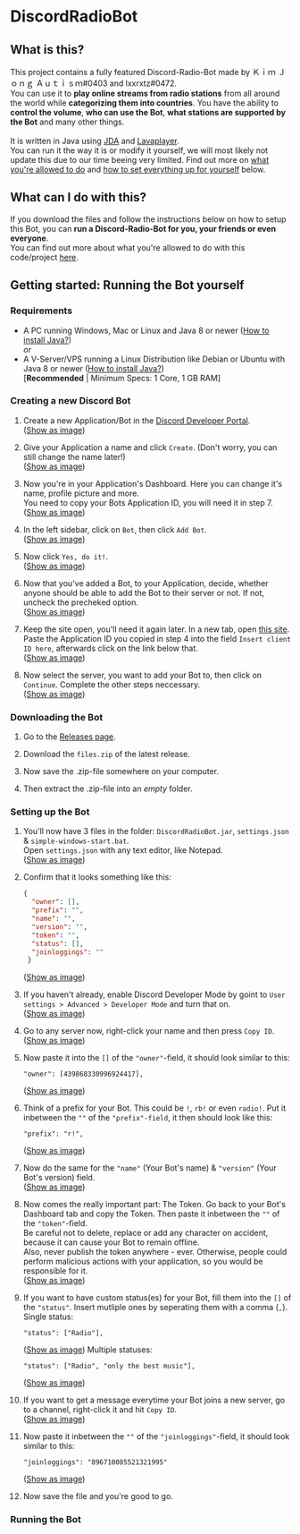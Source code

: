 # DiscordRadioBot

## What is this?

This project contains a fully featured Discord-Radio-Bot made by Ｋｉｍ Ｊｏｎｇ Ａｕｔｉｓｍ#0403 and lxxrxtz#0472.<br> You can use it to **play online streams from radio stations** from all around the world while **categorizing them into countries**. You have the ability to **control the volume**, **who can use the Bot**, **what stations are supported by the Bot** and many other things.<br><br>
It is written in Java using [JDA](https://github.com/DV8FromTheWorld/JDA) and [Lavaplayer](https://github.com/sedmelluq/lavaplayer).<br>
You can run it the way it is or modify it yourself, we will most likely not update this due to our time beeing very limited. Find out more on [what you're allowed to do](#what-can-i-do-with-this) and [how to set everything up for yourself](#getting-started-running-the-bot-yourself) below.

## What can I do with this?

If you download the files and follow the instructions below on how to setup this Bot, you can **run a Discord-Radio-Bot for you, your friends or even everyone**.<br>
You can find out more about what you're allowed to do with this code/project [here](https://github.com/OliverGilmi/DiscordRadioBot/blob/main/LICENSE).

## Getting started: Running the Bot yourself

### Requirements

- A PC running Windows, Mac or Linux and Java 8 or newer ([How to install Java?](https://www.java.com/de/download/help/download_options_de.html))<br>
 *or*
 - A V-Server/VPS running a Linux Distribution like Debian or Ubuntu with Java 8 or newer ([How to install Java?](https://docs.datastax.com/en/jdk-install/doc/jdk-install/installOpenJdkDeb.html))<br>[**Recommended** | Minimum Specs: 1 Core, 1 GB RAM]

### Creating a new Discord Bot

1. Create a new Application/Bot in the [Discord Developer Portal](https://discord.com/developers/applications).<br>
 ([Show as image](https://user-images.githubusercontent.com/64920118/136673461-d9fa377e-374f-4f1d-b8a5-7b7f0fcf2fd7.png))
 
2. Give your Application a name and click `Create`. (Don't worry, you can still change the name later!)<br>
 ([Show as image](https://user-images.githubusercontent.com/64920118/136673523-b5b35e1e-3ebd-431c-84d3-77017ab984c7.png))

3. Now you're in your Application's Dashboard. Here you can change it's name, profile picture and more.<br>
   You need to copy your Bots Application ID, you will need it in step 7.<br>
 ([Show as image](https://user-images.githubusercontent.com/64920118/136673656-1337e9de-1aa8-4e37-a61c-776916a4584a.png))

4. In the left sidebar, click on `Bot`, then click `Add Bot`.<br>
 ([Show as image](https://user-images.githubusercontent.com/64920118/136673675-89175c9e-1c60-45f3-8ec6-9fce9093b5b6.png))

5. Now click `Yes, do it!`.<br>
 ([Show as image](https://user-images.githubusercontent.com/64920118/136673722-fce18150-6e38-40a5-98fa-127d705907f9.png))

6. Now that you've added a Bot, to your Application, decide, whether anyone should be able to add the Bot to their server or not. If not, uncheck the precheked option.<br>
 ([Show as image](https://user-images.githubusercontent.com/64920118/136673811-06359d07-f690-411f-a89e-a956e82db6d0.png))
 
7. Keep the site open, you'll need it again later. In a new tab, open [this site](https://discordapi.com/permissions.html#8).<br>Paste the Application ID you copied in step 4 into the field `Insert client ID here`, afterwards click on the link below that.<br>
 ([Show as image](https://user-images.githubusercontent.com/64920118/136673996-2be73e39-de9b-4b8e-b599-a4252f5e4233.png))

8. Now select the server, you want to add your Bot to, then click on `Continue`. Complete the other steps neccessary.<br>
 ([Show as image](https://user-images.githubusercontent.com/64920118/136674048-ef3b4980-5ae9-41c6-8293-aeed289a5126.png))
 
 ### Downloading the Bot
 
 1. Go to the [Releases page](https://github.com/OliverGilmi/DiscordRadioBot/releases/tag/v1.0.0).

 2. Download the `files.zip` of the latest release.

 3. Now save the .zip-file somewhere on your computer.

 4. Then extract the .zip-file into an *empty* folder. 
 
 ### Setting up the Bot
 
 1. You'll now have 3 files in the folder: `DiscordRadioBot.jar`, `settings.json` & `simple-windows-start.bat`.<br>
    Open `settings.json` with any text editor, like Notepad.<br>
    ([Show as image](https://user-images.githubusercontent.com/64920118/136689745-72c374de-8903-4e01-9f60-05e74b0b2cae.png))
    
 2. Confirm that it looks something like this: 
    ```json
    {
      "owner": [],
      "prefix": "",
      "name": "",
      "version": "",
      "token": "",
      "status": [],
      "joinloggings": ""
     }
     ```
     ([Show as image](https://user-images.githubusercontent.com/64920118/136690769-f89b71a0-1849-41bf-8fd2-5452689dbc9c.png))
  
  3. If you haven't already, enable Discord Developer Mode by goint to `User settings > Advanced > Developer Mode` and turn that on.<br>
     ([Show as image](https://user-images.githubusercontent.com/64920118/136690816-e33e9a76-4621-4cde-a5ea-59d7c1cab317.png))
     
  4. Go to any server now, right-click your name and then press `Copy ID`.<br>
     ([Show as image](https://user-images.githubusercontent.com/64920118/136690975-edfdf00e-b2a4-4c2f-8473-0a5d31d9c4ea.png))

  5. Now paste it into the `[]` of the `"owner"`-field, it should look similar to this: 
     ```
     "owner": [439868330996924417],
     ```
     ([Show as image](https://user-images.githubusercontent.com/64920118/136691022-a9ab8893-103e-4688-b7c6-551723511b40.png))

  6. Think of a prefix for your Bot. This could be `!`, `rb!` or even `radio!`. Put it inbetween the `""` of the `"prefix"-field`, it then should look like this:
     ```
     "prefix": "r!",
     ```
     ([Show as image](https://user-images.githubusercontent.com/64920118/136691647-456a245c-f60b-4a11-a107-089430db3318.png))
     
  7. Now do the same for the `"name"` (Your Bot's name) & `"version"` (Your Bot's version) field.<br>
     ([Show as image](https://user-images.githubusercontent.com/64920118/136691853-d7564fa7-ad6c-4869-92b8-6618ecef928a.png))

  8. Now comes the really important part: The Token. Go back to your Bot's Dashboard tab and copy the Token. Then paste it inbetween the `""` of the `"token"`-field.<br>
     Be careful not to delete, replace or add any character on accident, because it can cause your Bot to remain offline.<br>
     Also, never publish the token anywhere - ever. Otherwise, people could perform malicious actions with your application, so you would be responsible for it.<br>
     ([Show as image](https://user-images.githubusercontent.com/64920118/136692232-3d58ce3c-cb27-4f67-a905-b03d203789bc.png))

  9. If you want to have custom status(es) for your Bot, fill them into the `[]` of the `"status"`. Insert mutliple ones by seperating them with a comma (`,`).
     Single status:
     ```
     "status": ["Radio"],
     ```
     ([Show as image](https://user-images.githubusercontent.com/64920118/136692165-ce59c5bc-283b-42d5-91ac-b5bec1919e40.png))
     Multiple statuses:
     ```
     "status": ["Radio", "only the best music"],
     ```
     ([Show as image](https://user-images.githubusercontent.com/64920118/136692183-13d8b32d-f765-4dc7-bb43-14d7437de52b.png))
     
 10. If you want to get a message everytime your Bot joins a new server, go to a channel, right-click it and hit `Copy ID`.<br>
     ([Show as image](https://user-images.githubusercontent.com/64920118/136692351-b73fe9d5-df71-4315-aca9-2db861bf9360.png))
     
 11. Now paste it inbetween the `""` of the `"joinloggings"`-field, it should look similar to this: 
     ```
     "joinloggings": "896710085521321995"
     ```
     ([Show as image](https://user-images.githubusercontent.com/64920118/136692480-429bc98c-6dea-4a99-98e9-7c6e9936acc4.png))
 
 12. Now save the file and you're good to go.

### Running the Bot


     
